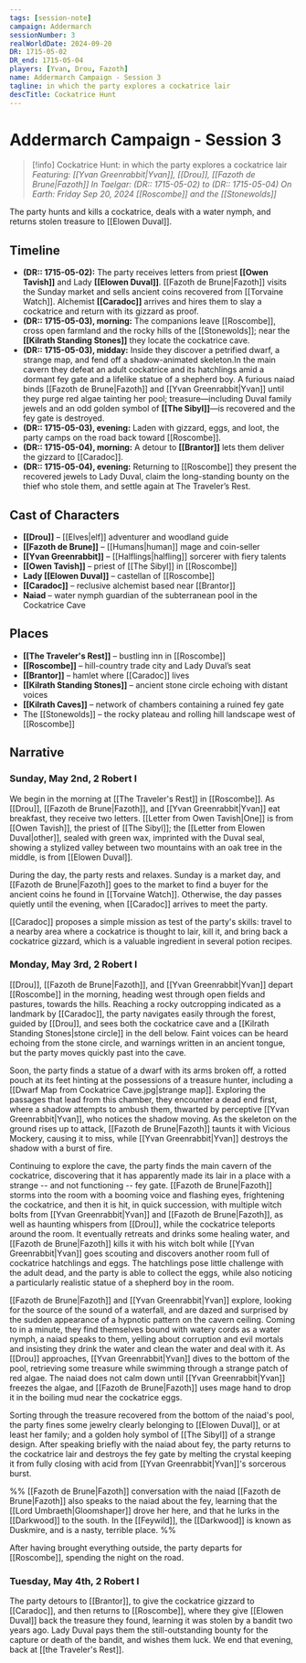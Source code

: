 ```yaml
---
tags: [session-note]
campaign: Addermarch
sessionNumber: 3
realWorldDate: 2024-09-20
DR: 1715-05-02
DR_end: 1715-05-04
players: [Yvan, Drou, Fazoth]
name: Addermarch Campaign - Session 3
tagline: in which the party explores a cockatrice lair
descTitle: Cockatrice Hunt
---
```

# Addermarch Campaign - Session 3

>[!info] Cockatrice Hunt: in which the party explores a cockatrice lair
> *Featuring: [[Yvan Greenrabbit|Yvan]], [[Drou]], [[Fazoth de Brune|Fazoth]]*
> *In Taelgar: (DR:: 1715-05-02) to (DR:: 1715-05-04)*
> *On Earth: Friday Sep 20, 2024*
> *[[Roscombe]] and the [[Stonewolds]]*

The party hunts and kills a cockatrice, deals with a water nymph, and returns stolen treasure to [[Elowen Duval]].

## Timeline

- **(DR:: 1715-05-02):** The party receives letters from priest **[[Owen Tavish]]** and Lady **[[Elowen Duval]]**. [[Fazoth de Brune|Fazoth]] visits the Sunday market and sells ancient coins recovered from [[Torvaine Watch]]. Alchemist **[[Caradoc]]** arrives and hires them to slay a cockatrice and return with its gizzard as proof.
- **(DR:: 1715-05-03), morning:** The companions leave [[Roscombe]], cross open farmland and the rocky hills of the [[Stonewolds]]; near the **[[Kilrath Standing Stones]]** they locate the cockatrice cave.
- **(DR:: 1715-05-03), midday:** Inside they discover a petrified dwarf, a strange map, and fend off a shadow-animated skeleton.In the main cavern they defeat an adult cockatrice and its hatchlings amid a dormant fey gate and a lifelike statue of a shepherd boy. A furious naiad binds [[Fazoth de Brune|Fazoth]] and [[Yvan Greenrabbit|Yvan]] until they purge red algae tainting her pool; treasure—including Duval family jewels and an odd golden symbol of **[[The Sibyl]]**—is recovered and the fey gate is destroyed.    
- **(DR:: 1715-05-03), evening:** Laden with gizzard, eggs, and loot, the party camps on the road back toward [[Roscombe]].
- **(DR:: 1715-05-04), morning:** A detour to **[[Brantor]]** lets them deliver the gizzard to [[Caradoc]].
- **(DR:: 1715-05-04), evening:** Returning to [[Roscombe]] they present the recovered jewels to Lady Duval, claim the long-standing bounty on the thief who stole them, and settle again at The Traveler’s Rest.
## Cast of Characters

- **[[Drou]]** – [[Elves|elf]] adventurer and woodland guide
- **[[Fazoth de Brune]]** – [[Humans|human]] mage and coin-seller
- **[[Yvan Greenrabbit]]** – [[Halflings|halfling]] sorcerer with fiery talents
- **[[Owen Tavish]]** – priest of [[The Sibyl]] in [[Roscombe]]
- **Lady [[Elowen Duval]]** – castellan of [[Roscombe]]
- **[[Caradoc]]** – reclusive alchemist based near [[Brantor]]
- **Naiad** – water nymph guardian of the subterranean pool in the Cockatrice Cave

## Places

- **[[The Traveler's Rest]]** – bustling inn in [[Roscombe]]
- **[[Roscombe]]** – hill-country trade city and Lady Duval’s seat
- **[[Brantor]]** – hamlet where [[Caradoc]] lives 
- **[[Kilrath Standing Stones]]** – ancient stone circle echoing with distant voices
- **[[Kilrath Caves]]** – network of chambers containing a ruined fey gate
- The [[Stonewolds]] – the rocky plateau and rolling hill landscape west of [[Roscombe]]

## Narrative
### Sunday, May 2nd, 2 Robert I

We begin in the morning at [[The Traveler's Rest]] in [[Roscombe]]. As [[Drou]], [[Fazoth de Brune|Fazoth]], and [[Yvan Greenrabbit|Yvan]] eat breakfast, they receive two letters. [[Letter from Owen Tavish|One]] is from [[Owen Tavish]], the priest of [[The Sibyl]]; the [[Letter from Elowen Duval|other]], sealed with green wax, imprinted with the Duval seal, showing a stylized valley between two mountains with an oak tree in the middle, is from [[Elowen Duval]].

During the day, the party rests and relaxes. Sunday is a market day, and [[Fazoth de Brune|Fazoth]] goes to the market to find a buyer for the ancient coins he found in [[Torvaine Watch]]. Otherwise, the day passes quietly until the evening, when [[Caradoc]] arrives to meet the party. 

[[Caradoc]] proposes a simple mission as test of the party's skills: travel to a nearby area where a cockatrice is thought to lair, kill it, and bring back a cockatrice gizzard, which is a valuable ingredient in several potion recipes.  
### Monday, May 3rd, 2 Robert I

[[Drou]], [[Fazoth de Brune|Fazoth]], and [[Yvan Greenrabbit|Yvan]] depart [[Roscombe]] in the morning, heading west through open fields and pastures, towards the hills. Reaching a rocky outcropping indicated as a landmark by [[Caradoc]], the party navigates easily through the forest, guided by [[Drou]], and sees both the cockatrice cave and a [[Kilrath Standing Stones|stone circle]] in the dell below. Faint voices can be heard echoing from the stone circle, and warnings written in an ancient tongue, but the party moves quickly past into the cave. 

Soon, the party finds a statue of a dwarf with its arms broken off, a rotted pouch at its feet hinting at the possessions of a treasure hunter, including a [[Dwarf Map from Cockatrice Cave.jpg|strange map]]. Exploring the passages that lead from this chamber, they encounter a dead end first, where a shadow attempts to ambush them, thwarted by perceptive [[Yvan Greenrabbit|Yvan]], who notices the shadow moving. As the skeleton on the ground rises up to attack, [[Fazoth de Brune|Fazoth]] taunts it with Vicious Mockery, causing it to miss, while [[Yvan Greenrabbit|Yvan]] destroys the shadow with a burst of fire. 

Continuing to explore the cave, the party finds the main cavern of the cockatrice, discovering that it has apparently made its lair in a place with a strange -- and not functioning -- fey gate. [[Fazoth de Brune|Fazoth]] storms into the room with a booming voice and flashing eyes, frightening the cockatrice, and then it is hit, in quick succession, with multiple witch bolts from [[Yvan Greenrabbit|Yvan]] and [[Fazoth de Brune|Fazoth]], as well as haunting whispers from [[Drou]], while the cockatrice teleports around the room. It eventually retreats and drinks some healing water, and [[Fazoth de Brune|Fazoth]] kills it with his witch bolt while [[Yvan Greenrabbit|Yvan]] goes scouting and discovers another room full of cockatrice hatchlings and eggs. The hatchlings pose little challenge with the adult dead, and the party is able to collect the eggs, while also noticing a particularly realistic statue of a shepherd boy in the room. 

[[Fazoth de Brune|Fazoth]] and [[Yvan Greenrabbit|Yvan]] explore, looking for the source of the sound of a waterfall, and are dazed and surprised by the sudden appearance of a hypnotic pattern on the cavern ceiling. Coming to in a minute, they find themselves bound with watery cords as a water nymph, a naiad speaks to them, yelling about corruption and evil mortals and insisting they drink the water and clean the water and deal with it. As [[Drou]] approaches, [[Yvan Greenrabbit|Yvan]] dives to the bottom of the pool, retrieving some treasure while swimming through a strange patch of red algae. The naiad does not calm down until [[Yvan Greenrabbit|Yvan]] freezes the algae, and [[Fazoth de Brune|Fazoth]] uses mage hand to drop it in the boiling mud near the cockatrice eggs. 

Sorting through the treasure recovered from the bottom of the naiad's pool, the party fines some jewelry clearly belonging to [[Elowen Duval]], or at least her family; and a golden holy symbol of [[The Sibyl]] of a strange design. After speaking briefly with the naiad about fey, the party returns to the cockatrice lair and destroys the fey gate by melting the crystal keeping it from fully closing with acid from [[Yvan Greenrabbit|Yvan]]'s sorcerous burst. 

%% [[Fazoth de Brune|Fazoth]] conversation with the naiad
[[Fazoth de Brune|Fazoth]] also speaks to the naiad about the fey, learning that the [[Lord Umbraeth|Gloomshaper]] drove her here, and that he lurks in the [[Darkwood]] to the south. In the [[Feywild]], the [[Darkwood]] is known as Duskmire, and is a nasty, terrible place. 
%%

After having brought everything outside, the party departs for [[Roscombe]], spending the night on the road. 

### Tuesday, May 4th, 2 Robert I

The party detours to [[Brantor]], to give the cockatrice gizzard to [[Caradoc]], and then returns to [[Roscombe]], where they give [[Elowen Duval]] back the treasure they found, learning it was stolen by a bandit two years ago. Lady Duval pays them the still-outstanding bounty for the capture or death of the bandit, and wishes them luck. We end that evening, back at [[the Traveler's Rest]]. 

